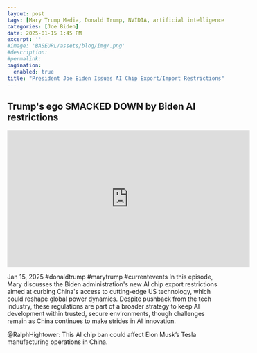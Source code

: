 ```yaml
---
layout: post
tags: [Mary Trump Media, Donald Trump, NVIDIA, artificial intelligence (ai), import restrictions, export restrictions, China, Tesla, Elon Musk, politics]
categories: [Joe Biden]
date: 2025-01-15 1:45 PM
excerpt: ''
#image: 'BASEURL/assets/blog/img/.png'
#description:
#permalink:
pagination: 
  enabled: true
title: "President Joe Biden Issues AI Chip Export/Import Restrictions"
---
```



## Trump's ego SMACKED DOWN by Biden AI restrictions

<iframe width="560" height="315" src="https://www.youtube.com/embed/rhaAG39xf3E?si=BrXMd4o0KNL7qRdx" title="YouTube video player" frameborder="0" allow="accelerometer; autoplay; clipboard-write; encrypted-media; gyroscope; picture-in-picture; web-share" referrerpolicy="strict-origin-when-cross-origin" allowfullscreen></iframe>

Jan 15, 2025  #donaldtrump #marytrump #currentevents
In this episode, Mary discusses the Biden administration's new AI chip export restrictions aimed at curbing China's access to cutting-edge US technology, which could reshape global power dynamics. Despite pushback from the tech industry, these regulations are part of a broader strategy to keep AI development within trusted, secure environments, though challenges remain as China continues to make strides in AI innovation.

@RalphHightower: This AI chip ban could affect Elon Musk’s Tesla manufacturing operations in China. 
